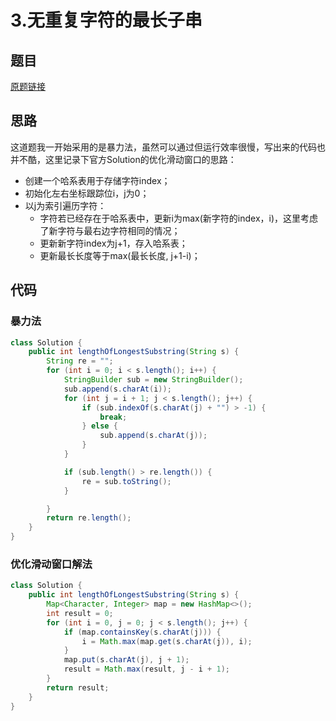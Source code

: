 # 3.无重复字符的最长子串
## 题目
[原题链接](https://leetcode.com/problems/longest-substring-without-repeating-characters/)

## 思路
这道题我一开始采用的是暴力法，虽然可以通过但运行效率很慢，写出来的代码也并不酷，这里记录下官方Solution的优化滑动窗口的思路：

* 创建一个哈系表用于存储字符index；
* 初始化左右坐标跟踪位i，j为0；
* 以j为索引遍历字符：
	* 字符若已经存在于哈系表中，更新i为max(新字符的index，i)，这里考虑了新字符与最右边字符相同的情况；
	* 更新新字符index为j+1，存入哈系表；
	* 更新最长长度等于max(最长长度, j+1-i)；

## 代码
### 暴力法
```java
class Solution {
    public int lengthOfLongestSubstring(String s) {
        String re = "";
        for (int i = 0; i < s.length(); i++) {
            StringBuilder sub = new StringBuilder();
            sub.append(s.charAt(i));
            for (int j = i + 1; j < s.length(); j++) {
                if (sub.indexOf(s.charAt(j) + "") > -1) {
                    break;
                } else {
                    sub.append(s.charAt(j));
                }
            }

            if (sub.length() > re.length()) {
                re = sub.toString();
            }

        }
        return re.length();
    }
}
```

### 优化滑动窗口解法
```java
class Solution {
    public int lengthOfLongestSubstring(String s) {
        Map<Character, Integer> map = new HashMap<>();
        int result = 0;
        for (int i = 0, j = 0; j < s.length(); j++) {
            if (map.containsKey(s.charAt(j))) {
                i = Math.max(map.get(s.charAt(j)), i);
            }
            map.put(s.charAt(j), j + 1);
            result = Math.max(result, j - i + 1);
        }
        return result;
    }
}
```
